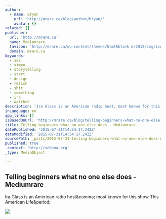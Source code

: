 ```yaml
---
author:
  - name: Bryan
    url: 'http://mrare.ca/blog/author/bryan/'
    avatar: {}
related: []
publisher:
  url: 'http://mrare.ca'
  name: Mediumrare
  favicon: 'http://mrare.ca/wp-content/themes/html5blank-mr2015/img/icons/favicon.ico'
  domain: mrare.ca
keywords:
  - sax
  - vimeo
  - storytelling
  - start
  - design
  - relish
  - shit
  - something
  - ira
  - watched
description: 'Ira Glass is an American radio host, most known for this show This American Life.'
inLanguage: en
app_links: []
isBasedOnUrl: 'http://mrare.ca/blog/telling-beginners-what-no-one-else-does/'
title: Telling beginners what no one else does - Mediumrare
datePublished: '2015-07-31T14:54:17.242Z'
dateModified: '2015-07-31T14:54:17.242Z'
sourcePath: _posts/2015-07-31-telling-beginners-what-no-one-else-does-mediumrare.md
published: true
_context: 'http://schema.org'
_type: MediaObject

---
```

<article style=""><h1>Telling beginners what no one else does - Mediumrare</h1><p>Ira Glass is an American radio host&amp;comma; most known for this show This American Life&amp;period;</p><img src="http://mrare.ca/wp-content/uploads/ira.jpg" /></article>